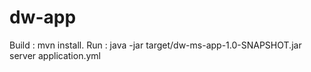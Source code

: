 # dw-app

Build : mvn install. 
Run : java -jar target/dw-ms-app-1.0-SNAPSHOT.jar server application.yml

